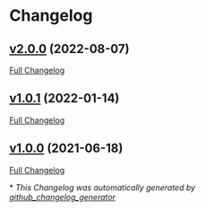 # Changelog

## [v2.0.0](https://github.com/illandril/FoundryVTT-sheet-lockdown-worldbuilding/tree/v2.0.0) (2022-08-07)

[Full Changelog](https://github.com/illandril/FoundryVTT-sheet-lockdown-worldbuilding/compare/v1.0.1...v2.0.0)

## [v1.0.1](https://github.com/illandril/FoundryVTT-sheet-lockdown-worldbuilding/tree/v1.0.1) (2022-01-14)

[Full Changelog](https://github.com/illandril/FoundryVTT-sheet-lockdown-worldbuilding/compare/v1.0.0...v1.0.1)

## [v1.0.0](https://github.com/illandril/FoundryVTT-sheet-lockdown-worldbuilding/tree/v1.0.0) (2021-06-18)

[Full Changelog](https://github.com/illandril/FoundryVTT-sheet-lockdown-worldbuilding/compare/b96dab4c6d214597bb2cefcb7fcf56c0aa1f47a7...v1.0.0)



\* *This Changelog was automatically generated by [github_changelog_generator](https://github.com/github-changelog-generator/github-changelog-generator)*
